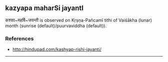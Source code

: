 ## kazyapa maharSi jayantI

कश्यप~महर्षि~जयन्ती is observed on Kṛṣṇa-Pañcamī tithi of Vaiśākha (lunar) month (sunrise (default)/puurvaviddha (default)).


### References
* http://hindupad.com/kashyap-rishi-jayanti/

---
